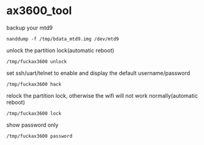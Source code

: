 # ax3600_tool


backup your mtd9

`nanddump -f /tmp/bdata_mtd9.img /dev/mtd9`

unlock the partition lock(automatic reboot)

`/tmp/fuckax3600 unlock`

set ssh/uart/telnet to enable and display the default username/password

`/tmp/fuckax3600 hack`

relock the partition lock, otherwise the wifi will not work normally(automatic reboot)

`/tmp/fuckax3600 lock`

show password only

`/tmp/fuckax3600 password`
